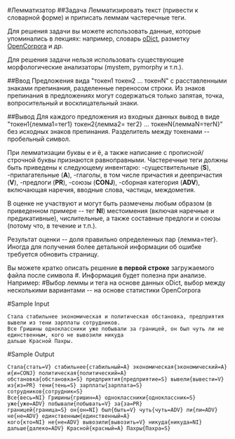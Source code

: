 #Лемматизатор
##Задача
Лемматизировать текст (привести к словарной форме) и приписать леммам частеречные теги.


Для решения задачи вы можете использовать данные, которые упоминались в лекциях: например, словарь [oDict](http://odict.ru), разметку [OpenCorpora](http://opencorpora.org/?page=downloads) и др. 

Для решения задачи нельзя использовать существующие морфологические анализаторы (mystem, pymorphy и т.п.).

##Ввод
Предложения вида "токен1 токен2 ... токенN" с расставленными знаками препинания, разделенные переносом строки. Из знаков препинания в предложениях могут содержаться только запятая, точка, вопросительный и восклицательный знаки.

##Вывод
Для каждого предложения из входных данных вывод в виде "токен1{лемма1=тег1} токен2{лемма2= тег2} ... токенN{леммаN=тегN}" без исходных знаков препинания. Разделитель между токенами -- пробельный символ.


При лемматизации буквы е и ё, а также написание с прописной/строчной буквы признаются равноправными. Частеречные теги должны быть приведены к следующему инвентарю: 
-существительные (**S**),
-прилагательные (**A**),
-глаголы, в том числе причастия и деепричастия (**V**),
-предлоги (**PR**), 
-союзы (**CONJ**), 
-сборная категория (**ADV**), включающая наречия, вводные слова, частицы, междометия.


В оценке не участвуют и могут быть размечены любым образом (в приведенном примере -- тег **NI**) местоимения (включая наречные и предикативные), числительные, а также составные предлоги и союзы (потому что, в течение  и т.п.).


Результат оценки -- доля правильно определенных пар {лемма=тег}. Иногда для получения более детальной информации об ошибке требуется обновить страницу.


Вы можете кратко описать решение **в первой строке** загружаемого файла после символа #. Информация будет полезна при анализе. Например:
\#Выбор леммы и тега на основе данных oDict, выбор между несколькими вариантами -- на основе статистики  OpenCorpora 



#Sample Input
```
Стала стабильнее экономическая и политическая обстановка, предприятия вывели из тени зарплаты сотрудников.
Все Гришины одноклассники уже побывали за границей, он был чуть ли не единственным, кого не вывозили никуда 
дальше Красной Пахры.
```

#Sample Output
```
Стала{стать=V} стабильнее{стабильный=A} экономическая{экономический=A} и{и=CONJ} политическая{политический=A} 
обстановка{обстановка=S} предприятия{предприятие=S} вывели{вывести=V} из{из=PR} тени{тень=S} зарплаты{зарплата=S} 
сотрудников{сотрудник=S}
Все{весь=NI} Гришины{гришин=A} одноклассники{одноклассник=S} уже{уже=ADV} побывали{побывать=V} за{за=PR} 
границей{граница=S} он{он=NI} был{быть=V} чуть{чуть=ADV} ли{ли=ADV} не{не=ADV} единственным{единственный=A} 
кого{кто=NI} не{не=ADV} вывозили{вывозить=V} никуда{никуда=NI} дальше{далеко=ADV} Красной{красный=A} Пахры{Пахра=S}
```

